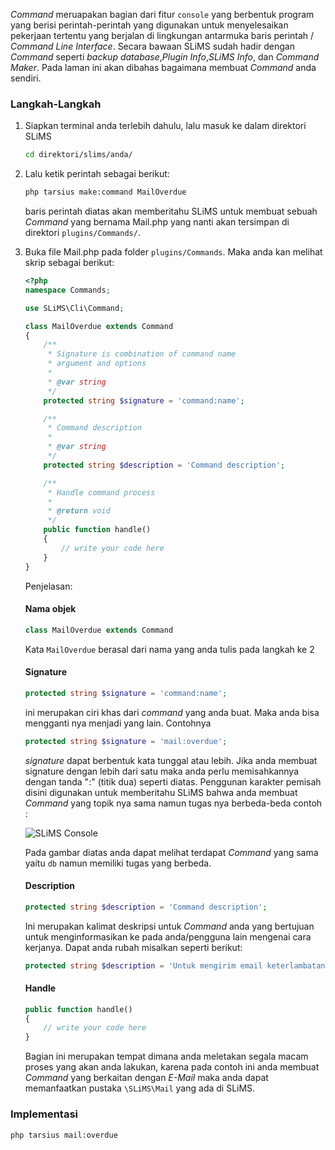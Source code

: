 *Command* meruapakan bagian dari fitur ```console``` yang berbentuk program yang berisi perintah-perintah yang digunakan untuk menyelesaikan pekerjaan tertentu yang berjalan di lingkungan antarmuka baris perintah / *Command Line Interface*. Secara bawaan SLiMS sudah hadir dengan *Command* seperti *backup database*,*Plugin Info*,*SLiMS Info*, dan *Command Maker*. Pada laman ini akan dibahas bagaimana membuat *Command* anda sendiri.
### Langkah-Langkah
1. Siapkan terminal anda terlebih dahulu, lalu  masuk ke dalam direktori SLiMS
    ```bash
    cd direktori/slims/anda/
    ```
2. Lalu ketik perintah sebagai berikut:
    ```bash
    php tarsius make:command MailOverdue
    ```
    baris perintah diatas akan memberitahu SLiMS untuk membuat sebuah *Command* yang bernama Mail.php yang nanti akan tersimpan di direktori ```plugins/Commands/```.
3. Buka file Mail.php pada folder ```plugins/Commands```. Maka anda kan melihat skrip sebagai berikut:
    ```php
    <?php
    namespace Commands;

    use SLiMS\Cli\Command;

    class MailOverdue extends Command
    {
        /**
         * Signature is combination of command name
         * argument and options
         *
         * @var string
         */
        protected string $signature = 'command:name';

        /**
         * Command description
         *
         * @var string
         */
        protected string $description = 'Command description';

        /**
         * Handle command process
         *
         * @return void
         */
        public function handle()
        {
            // write your code here
        }
    } 
    ```
    Penjelasan:
    #### Nama objek
    ```php
    class MailOverdue extends Command
    ```
    Kata ```MailOverdue``` berasal dari nama yang anda tulis pada langkah ke 2
    #### Signature
    ```php
    protected string $signature = 'command:name';
    ```
    ini merupakan ciri khas dari *command* yang anda buat. Maka anda bisa mengganti nya menjadi yang lain. Contohnya
    ```php
    protected string $signature = 'mail:overdue';
    ```
    *signature* dapat berbentuk kata tunggal atau lebih. Jika anda membuat signature dengan lebih dari satu maka anda perlu memisahkannya dengan tanda ":" (titik dua) seperti diatas. Penggunan karakter pemisah disini digunakan untuk memberitahu SLiMS bahwa anda membuat *Command* yang topik nya sama namun tugas nya berbeda-beda contoh :

    ![SLiMS Console](/img/console-command-group.png)

    Pada gambar diatas anda dapat melihat terdapat *Command* yang sama yaitu ```db``` namun memiliki tugas yang berbeda.
    #### Description
    ```php
    protected string $description = 'Command description';
    ```
    Ini merupakan kalimat deskripsi untuk *Command* anda yang bertujuan untuk menginformasikan ke pada anda/pengguna lain mengenai cara kerjanya. Dapat anda rubah misalkan seperti berikut:
    ```php
    protected string $description = 'Untuk mengirim email keterlambatan peminjaman anggota';
    ```
    #### Handle
    ```php
    public function handle()
    {
        // write your code here
    }
    ```
    Bagian ini merupakan tempat dimana anda meletakan segala macam proses yang akan anda lakukan, karena pada contoh ini anda membuat *Command* yang berkaitan dengan *E-Mail* maka anda dapat memanfaatkan pustaka ```\SLiMS\Mail``` yang ada di SLiMS.
### Implementasi
```bash
php tarsius mail:overdue
```